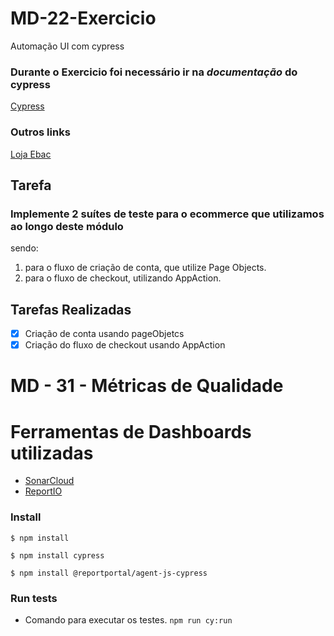 # MD-22-Exercicio
Automação UI com cypress

### Durante o Exercicio foi necessário ir na _documentação_ do cypress   
[Cypress](https://docs.cypress.io/guides/overview/why-cypress)


### Outros links
 [Loja Ebac](http://lojaebac.ebaconline.art.br/#)

 ## __Tarefa__

### Implemente 2 suítes de teste para o ecommerce que utilizamos ao longo deste módulo 
sendo: 
 1. para o fluxo de criação de conta, que utilize Page Objects. 
 2. para o fluxo de checkout, utilizando AppAction.

## __Tarefas Realizadas__
- [x] Criação de conta usando pageObjetcs
- [x] Criação do fluxo de checkout usando AppAction

# MD - 31 - Métricas de Qualidade

# Ferramentas de Dashboards utilizadas
- [SonarCloud](https://www.sonarsource.com/products/sonarcloud/)
- [ReportIO](https://reportportal.io/)
### Install

 ```console
$ npm install 
```
 ```console
$ npm install cypress
```
 ```console
$ npm install @reportportal/agent-js-cypress
```
### Run tests
- Comando para executar os testes.
`npm run cy:run`

